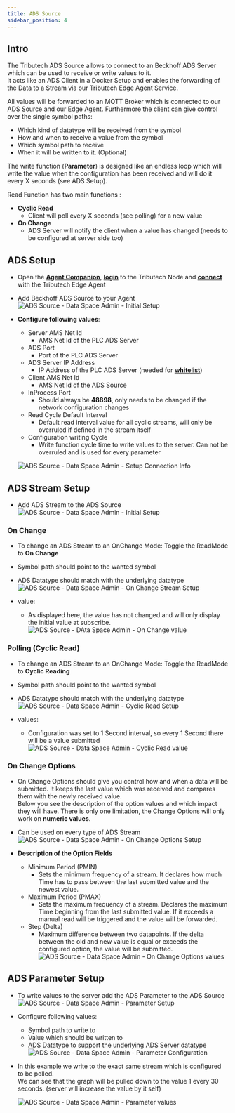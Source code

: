 ```yaml
---
title: ADS Source
sidebar_position: 4
---
```



## Intro

The Tributech ADS Source allows to connect to an Beckhoff ADS Server which can be used to receive or write values to it.  
It acts like an ADS Client in a Docker Setup and enables the forwarding of the Data to a Stream via our Tributech Edge Agent Service.  

All values will be forwarded to an MQTT Broker which is connected to our ADS Source and our Edge Agent. Furthermore the client can give control over the single symbol paths:
- Which kind of datatype will be received from the symbol
- How and when to receive a value from the symbol
- Which symbol path to receive
- When it will be written to it.  (Optional) 
  
The write function (**Parameter**) is designed like an endless loop which will write the value when the configuration has been received and will do it every X seconds (see ADS Setup).

Read Function has two main functions : 
- **Cyclic Read**   
  - Client will poll every X seconds (see polling) for a new value
- **On Change**
  - ADS Server will notify the client when a value has changed (needs to be configured at server side too)

## ADS Setup 
- Open the [**Agent Companion**](../../setup/agent_companion), [**login**](../../setup/agent_companion#agent-companion-login) to the Tributech Node and [**connect**](../../setup/agent_companion#agent-companion-connect) with the Tributech Edge Agent
- Add Beckhoff ADS Source to your Agent
  ![ADS Source - Data Space Admin - Initial Setup](./img/ads-source-firstsetup.png)
- **Configure following values**: 
  - Server AMS Net Id
    - AMS Net Id of the PLC ADS Server
  - ADS Port
    - Port of the PLC ADS Server
  - ADS Server IP Address
    - IP Address of the PLC ADS Server (needed for [**whitelist**](../../setup/agent/setup/docker-compose/source-setup.mdx#docker-compose-ads-source))
  - Client AMS Net Id
    - AMS Net Id of the ADS Source
  - InProcess Port
    - Should always be **48898**, only needs to be changed if the network configuration changes
  - Read Cycle Default Interval
    - Default read interval value for all cyclic streams, will only be overruled if defined in the stream itself
  - Configuration writing Cycle
    - Write function cycle time to write values to the server. Can not be overruled and is used for every parameter




  ![ADS Source - Data Space Admin - Setup Connection Info](./img/ads-source-setup.png)

## ADS Stream Setup
- Add ADS Stream to the ADS Source 
  ![ADS Source - Data Space Admin - Initial Setup](./img/ads-stream-setup.png)

### On Change
- To change an ADS Stream to an OnChange Mode: Toggle the ReadMode to **On Change**
- Symbol path should point to the wanted symbol
- ADS Datatype should match with the underlying datatype
  ![ADS Source - Data Space Admin - On Change Stream Setup](./img/ads-onchange-setup.png)

- value:
  - As displayed here, the value has not changed and will only display the initial value at subscribe.
  ![ADS Source - DAta Space Admin - On Change value](./img/ads-onchange-value.png)

### Polling (Cyclic Read)
- To change an ADS Stream to an OnChange Mode: Toggle the ReadMode to **Cyclic Reading**
- Symbol path should point to the wanted symbol
- ADS Datatype should match with the underlying datatype
  ![ADS Source - Data Space Admin - Cyclic Read Setup](./img/ads-poll-setup.png)

- values:
  - Configuration was set to 1 Second interval, so every 1 Second there will be a value submitted
  ![ADS Source - Data Space Admin - Cyclic Read value](./img/ads-poll-value.png)

### On Change Options
- On Change Options should give you control how and when a data will be submitted. It keeps the last value which was received and compares them with the newly received value.  
  Below you see the description of the option values and which impact they will have.
  There is only one limitation, the Change Options will only work on **numeric values**.
- Can be used on every type of ADS Stream
  ![ADS Source - Data Space Admin - On Change Options Setup](./img/ads-changeoptions-setup.png)

- **Description of the Option Fields**
  - Minimum Period (PMIN)
    - Sets the minimum frequency of a stream. It declares how much Time has to pass between the last submitted value and the newest value.
  - Maximum Period (PMAX)
    - Sets the maximum frequency of a stream. Declares the maximum Time beginning from the last submitted value. If it exceeds a manual read will be triggered and the value will be forwarded.
  - Step (Delta)
    - Maximum difference between two datapoints. If the delta between the old and new value is equal or exceeds the configured option, the value will be submitted.
  ![ADS Source - Data Space Admin - On Change Options values](./img/ads-changeoptions-config.png)

## ADS Parameter Setup
- To write values to the server add the ADS Parameter to the ADS Source
  ![ADS Source - Data Space Admin - Parameter Setup](./img/ads-parameter-setup.png)

- Configure following values:
  - Symbol path to write to
  - Value which should be written to
  - ADS Datatype to support the underlying ADS Server datatype
  ![ADS Source - Data Space Admin - Parameter Configuration](./img/ads-parameter-config.png)

- In this example we write to the exact same stream which is configured to be polled.  
  We can see that the graph will be pulled down to the value 1 every 30 seconds. (server will increase the value by it self)
  
  ![ADS Source - Data Space Admin - Parameter values](./img/ads-parameter-value.png)
